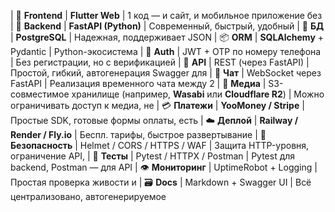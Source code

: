 
| 🧱 **Frontend**     | **Flutter Web**                                                       | 1 код — и сайт, и мобильное приложение без
| 🧠 **Backend**      | **FastAPI (Python)**                                                  | Современный, быстрый, удобный
| 💾 **БД**           | **PostgreSQL**                                                        | Надежная, поддерживает JSON
| 📦 **ORM**          | **SQLAlchemy** + Pydantic                                             | Python-экосистема
| 🔐 **Auth**         | JWT + OTP по номеру телефона                                          | Без регистрации, но с верификацией 
| 📡 **API**          | REST (через FastAPI)                                                  | Простой, гибкий, автогенерация Swagger для 
| 💬 **Чат**          | WebSocket через FastAPI                                               | Реализация временного чата между 2 
| 📁 **Медиа**        | S3-совместимое хранилище (например, **Wasabi** или **Cloudflare R2**) | Можно ограничивать доступ к медиа, не 
| 💳 **Платежи**      | **YooMoney / Stripe**                                                 | Простые SDK, готовые формы оплаты, есть 
| ☁️ **Деплой**       | **Railway / Render / Fly.io**                                         | Беспл. тарифы, быстрое развертывание
| 🔐 **Безопасность** | Helmet / CORS / HTTPS / WAF                                           | Защита HTTP-уровня, ограничение API, 
| 🧪 **Тесты**        | Pytest / HTTPX / Postman                                              | Pytest для backend, Postman — для API 
| 👁️ **Мониторинг**   | UptimeRobot + Logging                                                 | Простая проверка живости и 
| 🗃️ **Docs**         | Markdown + Swagger UI                                                 | Всё централизовано, автогенерируемое 
